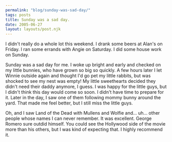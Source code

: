 ```yaml
---
permalink: "blog/sunday-was-sad-day/"
tags: posts
title: Sunday was a sad day.
date: 2005-06-27
layout: layouts/post.njk
---
```


I didn't really do a whole lot this weekend. I drank some beers at Alan's on Friday. I ran some errands with Angie on Saturday. I did some house work on Sunday. 

Sunday was a sad day for me. I woke up bright and early and checked on my little bunnies, who have grown so big so quickly. A few hours later I let Winnie outside again and thought I'd go pet my little rabbits, but was shocked to see my nest was empty! My little sweethearts decided they didn't need their daddy anymore, I guess. I was happy for the little guys, but I didn't think this day would come so soon. I didn't have time to prepare for it. Later in the day, I saw one of them following mommy bunny around the yard. That made me feel better, but I still miss the little guys. 

Oh, and I saw Land of the Dead with Mullens and Wolfie and... uh... other people whose names I can never remember. It was excellent. George Romero sure outdid himself. You could see the Hollywood side of the movie more than his others, but I was kind of expecting that. I highly recommend it.